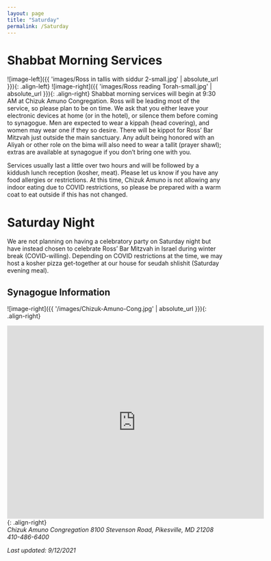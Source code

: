 ```yaml
---
layout: page
title: "Saturday"
permalink: /Saturday
---
```


# Shabbat Morning Services

![image-left]({{ 'images/Ross in tallis with siddur 2-small.jpg' | absolute_url }}){: .align-left} 
![image-right]({{ 'images/Ross reading Torah-small.jpg' | absolute_url }}){: .align-right} 
Shabbat morning services will begin at 9:30 AM at Chizuk Amuno Congregation.  Ross will be leading most of the service, so please plan to be on time.  We ask that you either leave your electronic devices at home (or in the hotel), or silence them before coming to synagogue.  Men are expected to wear a kippah (head covering), and women may wear one if they so desire.  There will be kippot for Ross’ Bar Mitzvah just outside the main sanctuary.  Any adult being honored with an Aliyah or other role on the bima will also need to wear a tallit (prayer shawl); extras are available at synagogue if you don’t bring one with you.  

Services usually last a little over two hours and will be followed by a kiddush lunch reception (kosher, meat).  Please let us know if you have any food allergies or restrictions.  At this time, Chizuk Amuno is not allowing any indoor eating due to COVID restrictions, so please be prepared with a warm coat to eat outside if this has not changed. 

# Saturday Night

We are not planning on having a celebratory party on Saturday night but have instead chosen to celebrate Ross’ Bar Mitzvah in Israel during winter break (COVID-willing).  Depending on COVID restrictions at the time, we may host a kosher pizza get-together at our house for seudah shlishit (Saturday evening meal).

## Synagogue Information
![image-right]({{ '/images/Chizuk-Amuno-Cong.jpg' | absolute_url }}){: .align-right} 
<iframe src="https://www.google.com/maps/embed?pb=!1m18!1m12!1m3!1d3083.392777585419!2d-76.71648684855886!3d39.39261907939671!2m3!1f0!2f0!3f0!3m2!1i1024!2i768!4f13.1!3m3!1m2!1s0x89c810bcdadf6c39%3A0x2c0acef88d2b3d5b!2sChizuk%20Amuno%20Congregation!5e0!3m2!1sen!2sus!4v1631459504980!5m2!1sen!2sus" width="600" height="450" style="border:0;" allowfullscreen="" loading="lazy"></iframe>{: .align-right} 
<address>
  Chizuk Amuno Congregation
  8100 Stevenson Road, Pikesville, MD 21208
  410-486-6400
</address>

*Last updated: 9/12/2021*
